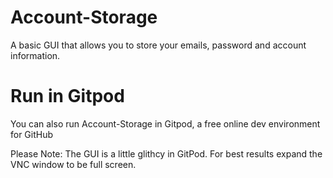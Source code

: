 # Account-Storage
A basic GUI that allows you to store your emails, password and account information.

# Run in Gitpod

You can also run Account-Storage in Gitpod, a free online dev environment for GitHub


Please Note: The GUI is a little glithcy in GitPod. For best results expand the VNC window to be full screen.
